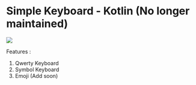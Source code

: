 # Simple Keyboard - Kotlin (No longer maintained)

![](https://media.giphy.com/media/xUNd9GphyBYxmiqsQE/giphy.gif)

Features :
1) Qwerty Keyboard
2) Symbol Keyboard
3) Emoji (Add soon)

